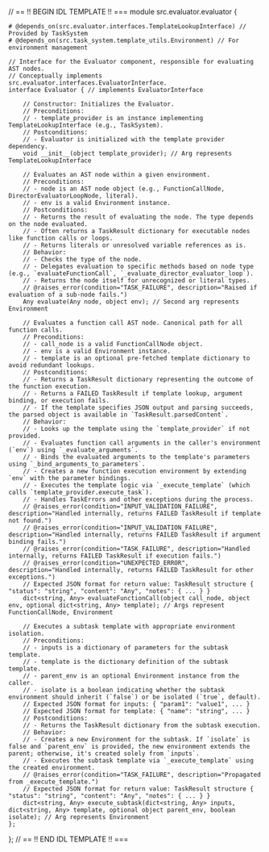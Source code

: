 // == !! BEGIN IDL TEMPLATE !! ===
module src.evaluator.evaluator {

    # @depends_on(src.evaluator.interfaces.TemplateLookupInterface) // Provided by TaskSystem
    # @depends_on(src.task_system.template_utils.Environment) // For environment management

    // Interface for the Evaluator component, responsible for evaluating AST nodes.
    // Conceptually implements src.evaluator.interfaces.EvaluatorInterface.
    interface Evaluator { // implements EvaluatorInterface

        // Constructor: Initializes the Evaluator.
        // Preconditions:
        // - template_provider is an instance implementing TemplateLookupInterface (e.g., TaskSystem).
        // Postconditions:
        // - Evaluator is initialized with the template provider dependency.
        void __init__(object template_provider); // Arg represents TemplateLookupInterface

        // Evaluates an AST node within a given environment.
        // Preconditions:
        // - node is an AST node object (e.g., FunctionCallNode, DirectorEvaluatorLoopNode, literal).
        // - env is a valid Environment instance.
        // Postconditions:
        // - Returns the result of evaluating the node. The type depends on the node evaluated.
        // - Often returns a TaskResult dictionary for executable nodes like function calls or loops.
        // - Returns literals or unresolved variable references as is.
        // Behavior:
        // - Checks the type of the node.
        // - Delegates evaluation to specific methods based on node type (e.g., `evaluateFunctionCall`, `_evaluate_director_evaluator_loop`).
        // - Returns the node itself for unrecognized or literal types.
        // @raises_error(condition="TASK_FAILURE", description="Raised if evaluation of a sub-node fails.")
        Any evaluate(Any node, object env); // Second arg represents Environment

        // Evaluates a function call AST node. Canonical path for all function calls.
        // Preconditions:
        // - call_node is a valid FunctionCallNode object.
        // - env is a valid Environment instance.
        // - template is an optional pre-fetched template dictionary to avoid redundant lookups.
        // Postconditions:
        // - Returns a TaskResult dictionary representing the outcome of the function execution.
        // - Returns a FAILED TaskResult if template lookup, argument binding, or execution fails.
        // - If the template specifies JSON output and parsing succeeds, the parsed object is available in `TaskResult.parsedContent`.
        // Behavior:
        // - Looks up the template using the `template_provider` if not provided.
        // - Evaluates function call arguments in the caller's environment (`env`) using `_evaluate_arguments`.
        // - Binds the evaluated arguments to the template's parameters using `_bind_arguments_to_parameters`.
        // - Creates a new function execution environment by extending `env` with the parameter bindings.
        // - Executes the template logic via `_execute_template` (which calls `template_provider.execute_task`).
        // - Handles TaskErrors and other exceptions during the process.
        // @raises_error(condition="INPUT_VALIDATION_FAILURE", description="Handled internally, returns FAILED TaskResult if template not found.")
        // @raises_error(condition="INPUT_VALIDATION_FAILURE", description="Handled internally, returns FAILED TaskResult if argument binding fails.")
        // @raises_error(condition="TASK_FAILURE", description="Handled internally, returns FAILED TaskResult if execution fails.")
        // @raises_error(condition="UNEXPECTED_ERROR", description="Handled internally, returns FAILED TaskResult for other exceptions.")
        // Expected JSON format for return value: TaskResult structure { "status": "string", "content": "Any", "notes": { ... } }
        dict<string, Any> evaluateFunctionCall(object call_node, object env, optional dict<string, Any> template); // Args represent FunctionCallNode, Environment

        // Executes a subtask template with appropriate environment isolation.
        // Preconditions:
        // - inputs is a dictionary of parameters for the subtask template.
        // - template is the dictionary definition of the subtask template.
        // - parent_env is an optional Environment instance from the caller.
        // - isolate is a boolean indicating whether the subtask environment should inherit (`false`) or be isolated (`true`, default).
        // Expected JSON format for inputs: { "param1": "value1", ... }
        // Expected JSON format for template: { "name": "string", ... }
        // Postconditions:
        // - Returns the TaskResult dictionary from the subtask execution.
        // Behavior:
        // - Creates a new Environment for the subtask. If `isolate` is false and `parent_env` is provided, the new environment extends the parent; otherwise, it's created solely from `inputs`.
        // - Executes the subtask template via `_execute_template` using the created environment.
        // @raises_error(condition="TASK_FAILURE", description="Propagated from _execute_template.")
        // Expected JSON format for return value: TaskResult structure { "status": "string", "content": "Any", "notes": { ... } }
        dict<string, Any> execute_subtask(dict<string, Any> inputs, dict<string, Any> template, optional object parent_env, boolean isolate); // Arg represents Environment
    };
};
// == !! END IDL TEMPLATE !! ===
